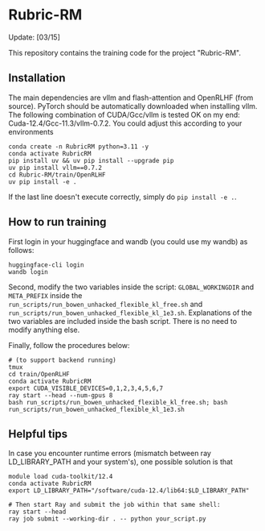 # Rubric-RM

Update: [03/15]

This repository contains the training code for the project "Rubric-RM". 

## Installation 

The main dependencies are vllm and flash-attention and OpenRLHF (from source). PyTorch should be automatically downloaded when installing vllm. The following combination of CUDA/Gcc/vllm is tested OK on my end: Cuda-12.4/Gcc-11.3/vllm-0.7.2. You could adjust this according to your environments

```
conda create -n RubricRM python=3.11 -y 
conda activate RubricRM 
pip install uv && uv pip install --upgrade pip
uv pip install vllm==0.7.2
cd Rubric-RM/train/OpenRLHF
uv pip install -e .
```

If the last line doesn't execute correctly, simply do `pip install -e .`.

## How to run training 

First login in your huggingface and wandb (you could use my wandb) as follows:

```
huggingface-cli login
wandb login
```

Second, modify the two variables inside the script: `GLOBAL_WORKINGDIR` and `META_PREFIX` inside the `run_scripts/run_bowen_unhacked_flexible_kl_free.sh` 
and `run_scripts/run_bowen_unhacked_flexible_kl_1e3.sh`. Explanations of the two variables are included inside the bash script. There is no need to modify anything else.


Finally, follow the procedures below:

```
# (to support backend running)
tmux
cd train/OpenRLHF
conda activate RubricRM
export CUDA_VISIBLE_DEVICES=0,1,2,3,4,5,6,7
ray start --head --num-gpus 8 
bash run_scripts/run_bowen_unhacked_flexible_kl_free.sh; bash run_scripts/run_bowen_unhacked_flexible_kl_1e3.sh
```


## Helpful tips

In case you encounter runtime errors (mismatch between ray LD_LIBRARY_PATH and your system's), one possible solution is that 

```
module load cuda-toolkit/12.4
conda activate RubricRM
export LD_LIBRARY_PATH="/software/cuda-12.4/lib64:$LD_LIBRARY_PATH"

# Then start Ray and submit the job within that same shell:
ray start --head
ray job submit --working-dir . -- python your_script.py
```